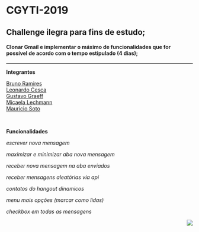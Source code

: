 # CGYTI-2019

## Challenge ilegra para fins de __estudo__;

#### Clonar Gmail e implementar o máximo de funcionalidades que for possível de acordo com o tempo estipulado (4 dias);

<hr>

**Integrantes**

<a href="https://github.com/brunormferreira">Bruno Ramires</a><br>
<a href="https://github.com/LeonardoCesca">Leonardo Cesca</a><br>
<a href="https://github.com/ggraeff98">Gustavo Graeff</a><br>
<a href="https://github.com/micaelalechmann"> Micaela Lechmann</a><br>
<a href="https://github.com/soto92">Mauricio Soto</a><br>

<br>

**Funcionalidades**

*escrever nova mensagem*

*maximizar e minimizar aba nova mensagem*

*receber nova mensagem na aba enviados*

*receber mensagens aleatórias via api*

*contatos do hangout dinamicos*

*menu mais opções (marcar como lidas)*

*checkbox em todas as mensagens*

<img align="right" src="https://cdn-images-1.medium.com/max/800/1*-AFFCVJYx-HRlKAdRtymYw.jpeg">
